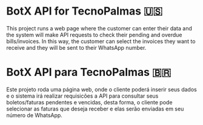 # BotX API for TecnoPalmas :us:
This project runs a web page where the customer can enter their data and the system will make API requests to check their pending and overdue bills/invoices. In this way, the customer can select the invoices they want to receive and they will be sent to their WhatsApp number.

# BotX API para TecnoPalmas 🇧🇷
Este projeto roda uma página web, onde o cliente poderá inserir seus dados e o sistema irá realizar requisicões a API para consultar seus boletos/faturas pendentes e vencidas, desta forma, o cliente pode selecionar as faturas que deseja receber e elas serão enviadas em seu número de WhatsApp.
